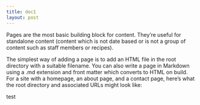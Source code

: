 ```yaml
---
title: doc1
layout: post
---
```


Pages are the most basic building block for content. They’re useful for standalone content (content which is not date based or is not a group of content such as staff members or recipes).

The simplest way of adding a page is to add an HTML file in the root directory with a suitable filename. You can also write a page in Markdown using a .md extension and front matter which converts to HTML on build. For a site with a homepage, an about page, and a contact page, here’s what the root directory and associated URLs might look like:

test
